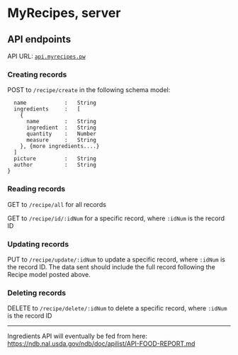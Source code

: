 # MyRecipes, server

## API endpoints

API URL: [`api.myrecipes.pw`](http://api.myrecipes.pw)

### Creating records
POST to `/recipe/create` in the following schema model:

```{
  name            :   String
  ingredients     :   [  
    {
      name        :   String
      ingredient  :   String
      quantity    :   Number
      measure     :   String
    }, {more ingredients....}
  ]
  picture         :   String
  author          :   String
}
```

### Reading records
GET to `/recipe/all` for all records

GET to `/recipe/id/:idNum` for a specific record, where `:idNum` is the record ID

### Updating records
PUT to `/recipe/update/:idNum` to update a specific record, where `:idNum` is the record ID. The data sent should include the full record following the Recipe model posted above.

### Deleting records
DELETE to `/recipe/delete/:idNum` to delete a specific record, where `:idNum` is the record ID







---
Ingredients API will eventually be fed from here: https://ndb.nal.usda.gov/ndb/doc/apilist/API-FOOD-REPORT.md
